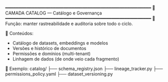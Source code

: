 ━━━━━━━━━━━━━━━━━━━━━━━━━━━━━━━━━━━━━━━━━━━━━━━━━━━━━━━
🔵 CAMADA CATALOG — Catálogo e Governança
━━━━━━━━━━━━━━━━━━━━━━━━━━━━━━━━━━━━━━━━━━━━━━━━━━━━━━━
📘 Função: manter rastreabilidade e auditoria sobre todo o ciclo.

🔹 Conteúdos:
  - Catálogo de datasets, embeddings e modelos
  - Versões e histórico de documentos
  - Permissões e domínios (multi-tenant)
  - Linhagem de dados (de onde veio cada fragmento)

📂 Exemplo:
catalog/
 ├── schema_registry.json
 ├── lineage_tracker.py
 ├── permissions_policy.yaml
 ├── dataset_versioning.py
